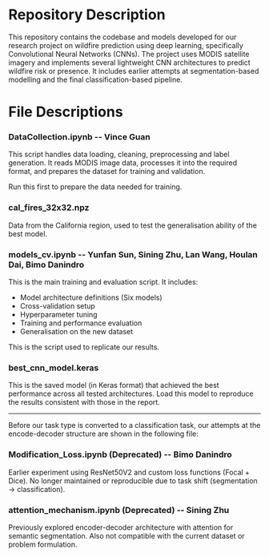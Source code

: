 # Repository Description
This repository contains the codebase and models developed for our research project on wildfire prediction using deep learning, specifically Convolutional Neural Networks (CNNs). The project uses MODIS satellite imagery and implements several lightweight CNN architectures to predict wildfire risk or presence. It includes earlier attempts at segmentation-based modelling and the final classification-based pipeline.

# File Descriptions
### DataCollection.ipynb -- Vince Guan
This script handles data loading, cleaning, preprocessing and label generation. It reads MODIS image data, processes it into the required format, and prepares the dataset for training and validation.

Run this first to prepare the data needed for training.
### cal_fires_32x32.npz
Data from the California region, used to test the generalisation ability of the best model.
### models_cv.ipynb -- Yunfan Sun, Sining Zhu, Lan Wang, Houlan Dai, Bimo Danindro
This is the main training and evaluation script. It includes: 
- Model architecture definitions (Six models)
- Cross-validation setup
- Hyperparameter tuning
- Training and performance evaluation
- Generalisation on the new dataset

This is the script used to replicate our results.
### best_cnn_model.keras 
This is the saved model (in Keras format) that achieved the best performance across all tested architectures. Load this model to reproduce the results consistent with those in the report.

---------------------------------------
Before our task type is converted to a classification task, our attempts at the encode-decoder structure are shown in the following file:

### Modification_Loss.ipynb (Deprecated) -- Bimo Danindro
Earlier experiment using ResNet50V2 and custom loss functions (Focal + Dice). No longer maintained or reproducible due to task shift (segmentation → classification).

### attention_mechanism.ipynb (Deprecated) -- Sining Zhu
Previously explored encoder-decoder architecture with attention for semantic segmentation. Also not compatible with the current dataset or problem formulation.



